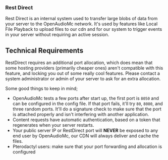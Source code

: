 [//]: # (TITLE:Rest Direct)
[//]: # (DESCRIPTION:Rest Direct)
[//]: # (TAGS:configuration,config,data,yml)

### Rest Direct
Rest Direct is an internal system used to transfer large blobs of data from your server to the OpenAudioMc network. It's used by features like Local File Playback to upload files to our cdn and for our system to trigger events in your server without requiring an active session.

## Technical Requirements
RestDirect requires an additional port allocation, which does mean that some hosting providers (primarily cheaper ones) aren't compatible with this feature, and locking you out of some really cool features. Please contact a system administrator or admin of your server to ask for an extra allocation.

Some good things to keep in mind;
 - OpenAudioMc tests a few ports after start up, the first port is `8050` and can be configured in the config file. If that port fails, it'll try `80`, `8080`, and three random ports. It'll do a signature check to make sure that the port is attached properly and isn't interfering with another application.
 - Content requests have automatic authentication, based on a token that regenerates when your server restarts.
 - Your public server IP or RestDirect port will **NEVER** be exposed to any end user by OpenAudioMc, our CDN will always deliver and cache the files.
 - Pterodactyl users: make sure that your port forwarding and allocation is configured